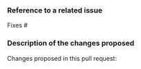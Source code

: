 ### Reference to a related issue

Fixes #


### Description of the changes proposed

Changes proposed in this pull request:
